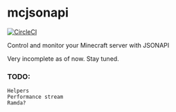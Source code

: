 # mcjsonapi
[![CircleCI](https://img.shields.io/circleci/project/github/Nicholaiii/mcjsonapi.svg?style=for-the-badge)](https://circleci.com/gh/Nicholaiii/mcjsonapi)


Control and monitor your Minecraft server with JSONAPI

Very incomplete as of now. Stay tuned.

### TODO:
```
Helpers
Performance stream
Ramda?
```
